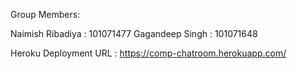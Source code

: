 Group Members:

Naimish Ribadiya : 101071477
Gagandeep Singh : 101071648

Heroku Deployment URL : https://comp-chatroom.herokuapp.com/
